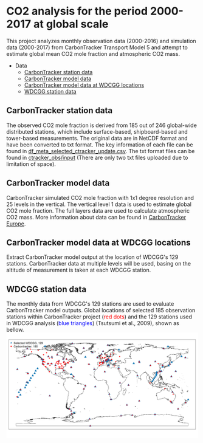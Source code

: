 
# CO2 analysis for the period 2000-2017 at global scale

This project analyzes monthly observation data (2000-2016) and simulation data (2000-2017) from CarbonTracker Transport Model 5 and attempt to estimate global mean CO2 mole fraction and atmospheric CO2 mass.

- Data
    - [CarbonTracker station data](#Carbontracker_stations_selection)
    - [CarbonTracker model data](#Carbontracker_model_data)
    - [CarbonTracker model data at WDCGG locations](#Carbontracker_model_data_WDCGG)
    - [WDCGG station data](#WDCGG_station_data)

<a name="Carbontracker_station_data"></a>
## CarbonTracker station data
The observed CO2 mole fraction is derived from 185 out of 246 global-wide distributed stations, which include surface-based, shipboard-based and tower-based measurements. The original data are in NetCDF format and have been converted to txt format. The key information of each file can be found in [df_meta_selected_ctracker_update.csv](/output/ctracker_obs/df_meta_selected_ctracker_update.csv). The txt format files can be found in [ctracker_obs/input](/output/ctracker_obs) (There are only two txt files uploaded due to limitation of space). 

<a name="Carbontracker_model_data"></a>
## CarbonTracker model data
CarbonTracker simulated CO2 mole fraction with 1x1 degree resolution and 25 levels in the vertical. The vertical level 1 data is used to estimate global CO2 mole fraction. The full layers data are used to calculate atmospheric CO2 mass. More information about data can be found in [CarbonTracker Europe](https://www.carbontracker.eu/).

<a name="Carbontracker_model_data_WDCGG"></a>
## CarbonTracker model data at WDCGG locations
Extract CarbonTracker model output at the location of WDCGG's 129 stations. CarbonTracker data at multiple levels will be used, basing on the altitude of measurement is taken at each WDCGG station.

<a name="WDCGG_station_data"></a>
## WDCGG station data
The monthly data from WDCGG's 129 stations are used to evaluate CarbonTracker model outputs. 
Global locations of selected 185 observation stations within CarbonTracker project (<font color=red>red dots</font>) and the 129 stations used in WDCGG analysis (<font color=blue>blue triangles</font>)  (Tsutsumi et al., 2009), shown as bellow.
![measurement location](/images/observation_location.png)

